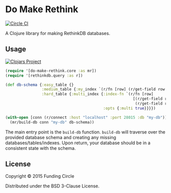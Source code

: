 # Do Make Rethink

[![Circle CI](https://circleci.com/gh/FundingCircle/do-make-rethink.svg?style=svg)](https://circleci.com/gh/FundingCircle/do-make-rethink)

A Clojure library for making RethinkDB databases.

## Usage

[![Clojars Project](http://clojars.org/do-make-rethink/latest-version.svg)](http://clojars.org/do-make-rethink)

```clojure
(require '[do-make-rethink.core :as mr])
(require '[rethinkdb.query :as r])

(def db-schema {:easy_table {}
                :medium_table {:my_index `(r/fn [row] (r/get-field row :some_field))}
                :hard_table {:multi_index {:index-fn `(r/fn [row]
                                                        [(r/get-field row :field_a)
                                                         (r/get-field row :field_b)])
                                           :opts {:multi true}}}})

(with-open [conn (r/connect :host "localhost" :port 28015 :db "my-db")]
  (mr/build-db conn "my-db" db-schema))
```

The main entry point is the `build-db` function. `build-db` will traverse over the provided
database schema and creating any missing databases/tables/indexes. Upon return, your database
should be in a consistent state with the schema.


## License

Copyright © 2015 Funding Circle

Distributed under the BSD 3-Clause License.
